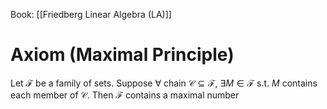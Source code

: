 Book: [[Friedberg Linear Algebra (LA)]]
# Axiom (Maximal Principle)
Let $\mathcal{F}$ be a family of sets.
Suppose $\forall$ chain $\mathcal{C}\subseteq \mathcal{F}$, $\exists M\in \mathcal{F}$ s.t. $M$ contains each member of $\mathcal{C}$.
Then $\mathcal{F}$ contains a maximal number